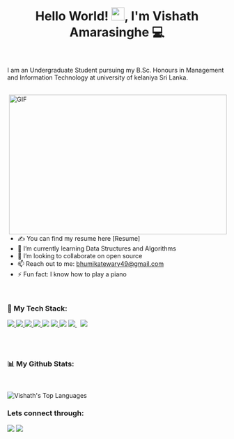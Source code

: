 <h1 align="center">Hello World! <img src="https://raw.githubusercontent.com/MartinHeinz/MartinHeinz/master/wave.gif" width="30px">, I'm Vishath Amarasinghe 💻</h1>
<br>

I am an Undergraduate Student
pursuing my  B.Sc. Honours in Management and Information Technology at university of kelaniya Sri Lanka.

<br>

<img align="right" alt="GIF" src="https://storyset.com/illustration/hand-coding/amico/animate?share=53124" width="500" height="320" />


- ✍ You can find my resume here [Resume]
- 🌱 I’m currently learning Data Structures and Algorithms
- 👯 I’m looking to collaborate on open source
- 📫 Reach out to me: bhumikatewary49@gmail.com
- ⚡ Fun fact: I know how to play a piano

<br>


### 🚀 My Tech Stack:

<p align="left">
    <a href="https://www.w3.org/html/" target="_blank"> <img src="https://img.icons8.com/color/48/000000/html-5.png"/> </a>
    <a href="https://www.w3schools.com/css/" target="_blank"> <img src="https://img.icons8.com/color/48/000000/css3.png"/> </a>
    <a href="https://getbootstrap.com" target="_blank"> <img src="https://img.icons8.com/color/48/000000/bootstrap.png"/> </a>
    <a href="https://developer.mozilla.org/en-US/docs/Web/JavaScript" target="_blank"> <img src="https://img.icons8.com/color/48/000000/javascript.png"/> </a>
    <a href="https://en.wikipedia.org/wiki/C%2B%2B"><img src="https://img.icons8.com/color/48/000000/c-plus-plus-logo.png"/></a>
    <a href="https://www.python.org" target="_blank"> <img src="https://img.icons8.com/color/48/000000/python.png"/> </a>
    <a href="https://jquery.com/"><img src="https://img.icons8.com/external-tal-revivo-shadow-tal-revivo/48/000000/external-jquery-is-a-javascript-library-designed-to-simplify-html-logo-shadow-tal-revivo.png"/></a>
    <a style="padding-right:8px;" href="https://nodejs.org" target="_blank"> <img src="https://img.icons8.com/color/48/000000/nodejs.png"/> </a>
    <a href="https://www.android.com/intl/en_in/" target="_blank"><img src="https://img.icons8.com/color/48/000000/android-os.png"/></a>
</p>

<br>


<br>

### 📊 My Github Stats:
<br/>

<img alt="Vishath's Top Languages" src="https://github-readme-stats.vercel.app/api/top-langs/?username=vishathamarasinghe&langs_count=8&count_private=true&layout=compact&theme=react&hide_border=true&bg_color=0D1117" /></a>

<!-- [![GitHub Streak](https://github-readme-streak-stats.herokuapp.com?user=bhumikatewary&theme=radical&hide_border=true&date_format=M%20j%5B%2C%20Y%5D)](https://git.io/streak-stats)
<br> -->


### Lets connect through:
<a href="https://www.facebook.com/vishathakila.amarasinghe/"><img src="https://img.icons8.com/fluency/48/000000/meta.png"/></a>
<a href="https://www.linkedin.com/in/vishath-amarasinghe/"><img src="https://img.icons8.com/color/48/000000/linkedin.png"/></a>
